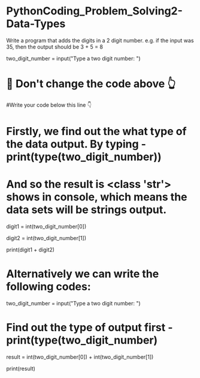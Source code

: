 # PythonCoding_Problem_Solving2-Data-Types

Write a program that adds the digits in a 2 digit number. e.g. if the input was 35, then the output should be 3 + 5 = 8

two_digit_number = input("Type a two digit number: ")

# 🚨 Don't change the code above 👆

#Write your code below this line 👇

# Firstly, we find out the what type of the data output. By typing - print(type(two_digit_number))
# And so the result is <class 'str'> shows in console, which means the data sets will be strings output. 

digit1 = int(two_digit_number[0])

digit2 = int(two_digit_number[1])

print(digit1 + digit2)

# Alternatively we can write the following codes:

two_digit_number = input("Type a two digit number: ")

# Find out the type of output first - print(type(two_digit_number)

result = int(two_digit_number[0]) + int(two_digit_number[1])

print(result)
